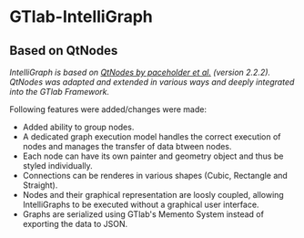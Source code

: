 # GTlab-IntelliGraph

## Based on QtNodes
*IntelliGraph is based on [QtNodes by paceholder et al.](https://github.com/paceholder/nodeeditor) (version 2.2.2). QtNodes was adapted and extended in various ways and deeply integrated into the GTlab Framework.*

Following features were added/changes were made:

- Added ability to group nodes.
- A dedicated graph execution model handles the correct execution of nodes and manages the transfer of data btween nodes.
- Each node can have its own painter and geometry object and thus be styled individually.
- Connections can be renderes in various shapes (Cubic, Rectangle and Straight).
- Nodes and their graphical representation are loosly coupled, allowing IntelliGraphs to be executed without a graphical user interface.
- Graphs are serialized using GTlab's Memento System instead of exporting the data to JSON.